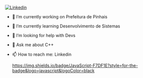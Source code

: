 [![Linkedin](https://img.shields.io/badge/LinkedIn-0077B5?style=for-the-badge&logo=linkedin&logoColor=white)](https://www.linkedin.com/in/eduardo-padilha-castanho-567954320/)

- 🔭 I’m currently working on Prefeitura de Pinhais
- 🌱 I’m currently learning Desenvolvimento de Sistemas
- 🤔 I’m looking for help with Devs
- 💬 Ask me about C++
- 📫 How to reach me: Linkedin

  https://img.shields.io/badge/JavaScript-F7DF1E?style=for-the-badge&logo=javascript&logoColor=black
  
